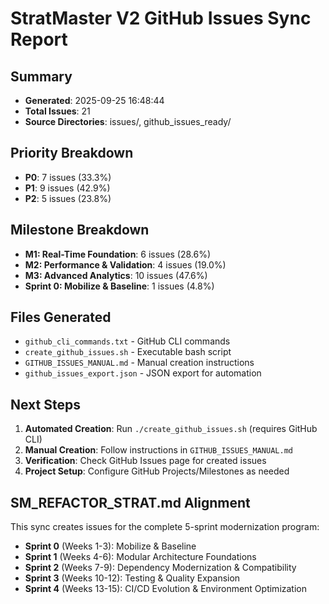 # StratMaster V2 GitHub Issues Sync Report

## Summary
- **Generated**: 2025-09-25 16:48:44
- **Total Issues**: 21
- **Source Directories**: issues/, github_issues_ready/

## Priority Breakdown
- **P0**: 7 issues (33.3%)
- **P1**: 9 issues (42.9%)
- **P2**: 5 issues (23.8%)

## Milestone Breakdown
- **M1: Real-Time Foundation**: 6 issues (28.6%)
- **M2: Performance & Validation**: 4 issues (19.0%)
- **M3: Advanced Analytics**: 10 issues (47.6%)
- **Sprint 0: Mobilize & Baseline**: 1 issues (4.8%)

## Files Generated
- `github_cli_commands.txt` - GitHub CLI commands
- `create_github_issues.sh` - Executable bash script
- `GITHUB_ISSUES_MANUAL.md` - Manual creation instructions
- `github_issues_export.json` - JSON export for automation

## Next Steps
1. **Automated Creation**: Run `./create_github_issues.sh` (requires GitHub CLI)
2. **Manual Creation**: Follow instructions in `GITHUB_ISSUES_MANUAL.md`
3. **Verification**: Check GitHub Issues page for created issues
4. **Project Setup**: Configure GitHub Projects/Milestones as needed

## SM_REFACTOR_STRAT.md Alignment
This sync creates issues for the complete 5-sprint modernization program:
- **Sprint 0** (Weeks 1-3): Mobilize & Baseline
- **Sprint 1** (Weeks 4-6): Modular Architecture Foundations
- **Sprint 2** (Weeks 7-9): Dependency Modernization & Compatibility  
- **Sprint 3** (Weeks 10-12): Testing & Quality Expansion
- **Sprint 4** (Weeks 13-15): CI/CD Evolution & Environment Optimization
